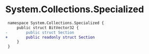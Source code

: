 # System.Collections.Specialized

``` diff
 namespace System.Collections.Specialized {
     public struct BitVector32 {
-        public struct Section
+        public readonly struct Section
     }
 }
```
